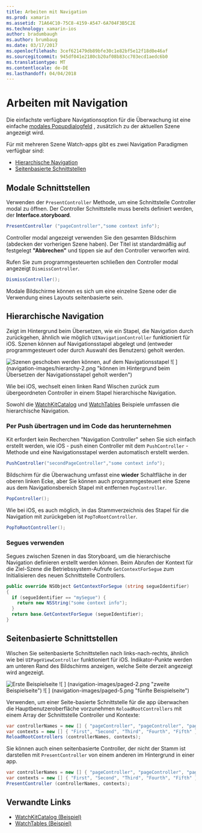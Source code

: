 ```yaml
---
title: Arbeiten mit Navigation
ms.prod: xamarin
ms.assetid: 71A64C10-75C8-4159-A547-6A704F3B5C2E
ms.technology: xamarin-ios
author: bradumbaugh
ms.author: brumbaug
ms.date: 03/17/2017
ms.openlocfilehash: 3cef621479db89bfe30c1e82bf5e12f18d0e46af
ms.sourcegitcommit: 945df041e2180cb20af08b83cc703ecd1aedc6b0
ms.translationtype: MT
ms.contentlocale: de-DE
ms.lasthandoff: 04/04/2018
---
```

# <a name="working-with-navigation"></a>Arbeiten mit Navigation

Die einfachste verfügbare Navigationsoption für die Überwachung ist eine einfache [modales Popupdialogfeld](#modal) , zusätzlich zu der aktuellen Szene angezeigt wird.

Für mit mehreren Szene Watch-apps gibt es zwei Navigation Paradigmen verfügbar sind:

- [Hierarchische Navigation](#Hierarchical_Navigation)
- [Seitenbasierte Schnittstellen](#Page-Based_Interfaces)

<a name="modal"/>

## <a name="modal-interfaces"></a>Modale Schnittstellen

Verwenden der `PresentController` Methode, um eine Schnittstelle Controller modal zu öffnen. Der Controller Schnittstelle muss bereits definiert werden, der **Interface.storyboard**.

```csharp
PresentController ("pageController","some context info");
```

Controller modal angezeigt verwenden Sie den gesamten Bildschirm (abdecken der vorherigen Szene haben). Der Titel ist standardmäßig auf festgelegt **"Abbrechen"** und tippen sie auf den Controller verworfen wird.

Rufen Sie zum programmgesteuerten schließen den Controller modal angezeigt `DismissController`.

```csharp
DismissController();
```

Modale Bildschirme können es sich um eine einzelne Szene oder die Verwendung eines Layouts seitenbasierte sein.

<a name="Hierarchical_Navigation"/>

## <a name="hierarchical-navigation"></a>Hierarchische Navigation

Zeigt im Hintergrund beim Übersetzen, wie ein Stapel, die Navigation durch zurückgehen, ähnlich wie möglich `UINavigationController` funktioniert für iOS. Szenen können auf Navigationsstapel abgelegt und (entweder programmgesteuert oder durch Auswahl des Benutzers) geholt werden.

![](navigation-images/hierarchy-1.png "Szenen geschoben werden können, auf dem Navigationsstapel") ![ ] (navigation-images/hierarchy-2.png "können im Hintergrund beim Übersetzen der Navigationsstapel geholt werden")

Wie bei iOS, wechselt einen linken Rand Wischen zurück zum übergeordneten Controller in einem Stapel hierarchische Navigation.

Sowohl die [WatchKitCatalog](https://developer.xamarin.com/samples/WatchKitCatalog) und [WatchTables](https://developer.xamarin.com/samples/WatchTables) Beispiele umfassen die hierarchische Navigation.

### <a name="pushing-and-popping-in-code"></a>Per Push übertragen und im Code das herunternehmen

Kit erfordert kein Recherchen "Navigation Controller" sehen Sie sich einfach erstellt werden, wie iOS - push einen Controller mit dem `PushController` -Methode und eine Navigationsstapel werden automatisch erstellt werden.

```csharp
PushController("secondPageController","some context info");
```

Bildschirm für die Überwachung umfasst eine **wieder** Schaltfläche in der oberen linken Ecke, aber Sie können auch programmgesteuert eine Szene aus dem Navigationsbereich Stapel mit entfernen `PopController`.

```csharp
PopController();
```

Wie bei iOS, es auch möglich, in das Stammverzeichnis des Stapel für die Navigation mit zurückgeben ist `PopToRootController`.

```csharp
PopToRootController();
```

### <a name="using-segues"></a>Segues verwenden

Segues zwischen Szenen in das Storyboard, um die hierarchische Navigation definieren erstellt werden können. Beim Abrufen der Kontext für die Ziel-Szene die Betriebssystem-Aufrufe `GetContextForSegue` zum Initialisieren des neuen Schnittstelle Controllers.

```csharp
public override NSObject GetContextForSegue (string segueIdentifier)
{
  if (segueIdentifier == "mySegue") {
    return new NSString("some context info");
  }
  return base.GetContextForSegue (segueIdentifier);
}
```
<a name="Page-Based_Interfaces"/>

## <a name="page-based-interfaces"></a>Seitenbasierte Schnittstellen

Wischen Sie seitenbasierte Schnittstellen nach links-nach-rechts, ähnlich wie bei `UIPageViewController` funktioniert für iOS. Indikator-Punkte werden am unteren Rand des Bildschirms anzeigen, welche Seite derzeit angezeigt wird angezeigt.

![](navigation-images/paged-1.png "Erste Beispielseite") ![ ] (navigation-images/paged-2.png "zweite Beispielseite") ![ ] (navigation-images/paged-5.png "fünfte Beispielseite")


Verwenden, um einer Seite-basierte Schnittstelle für die app überwachen die Hauptbenutzeroberfläche vorzunehmen `ReloadRootControllers` mit einem Array der Schnittstelle Controller und Kontexte:

```csharp
var controllerNames = new [] { "pageController", "pageController", "pageController", "pageController", "pageController" };
var contexts = new [] { "First", "Second", "Third", "Fourth", "Fifth" };
ReloadRootControllers (controllerNames, contexts);
```

Sie können auch einen seitenbasierte Controller, der nicht der Stamm ist darstellen mit `PresentController` von einem anderen im Hintergrund in einer app.

```csharp
var controllerNames = new [] { "pageController", "pageController", "pageController", "pageController", "pageController" };
var contexts = new [] { "First", "Second", "Third", "Fourth", "Fifth" };
PresentController (controllerNames, contexts);
```



## <a name="related-links"></a>Verwandte Links

- [WatchKitCatalog (Beispiel)](https://developer.xamarin.com/samples/monotouch/WatchKit/WatchKitCatalog/)
- [WatchTables (Beispiel)](https://developer.xamarin.com/samples/monotouch/WatchKit/WatchTables/)
